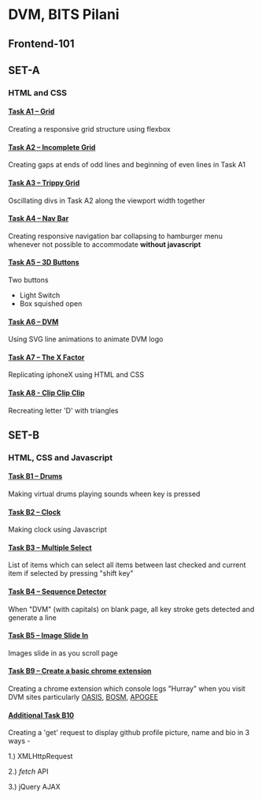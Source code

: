 # DVM, BITS Pilani
## Frontend-101
## SET-A 
### HTML and CSS

#### [Task A1 – Grid](https://akshit-patel.github.io/frontend-101/A/A1.html)
Creating a responsive grid structure using
flexbox
#### [Task A2 – Incomplete Grid](https://akshit-patel.github.io/frontend-101/A/A2.html)
Creating gaps at ends of odd lines and beginning of even lines in Task A1
#### [Task A3 – Trippy Grid](https://akshit-patel.github.io/frontend-101/A/A3.html)
Oscillating divs in Task A2 along the viewport width together 
#### [Task A4 – Nav Bar](https://akshit-patel.github.io/frontend-101/A/A4.html)
Creating responsive navigation bar collapsing to hamburger menu whenever not possible to accommodate **without javascript**
#### [Task A5 – 3D Buttons](https://akshit-patel.github.io/frontend-101/A/A5.html)
Two buttons 


- Light Switch
- Box squished open
#### [Task A6 – DVM](https://akshit-patel.github.io/frontend-101/A/A6.html)
Using SVG line animations to animate DVM logo

#### [Task A7 – The X Factor](https://akshit-patel.github.io/frontend-101/A/A7.html)
Replicating iphoneX using HTML and CSS
#### [Task A8 - Clip Clip Clip](https://akshit-patel.github.io/frontend-101/A/A8.html)
Recreating letter 'D' with triangles

## SET-B
### HTML, CSS and Javascript

#### [Task B1 – Drums](https://akshit-patel.github.io/frontend-101/B/B1.html)
Making virtual drums playing sounds wheen key is pressed

#### [Task B2 – Clock](https://akshit-patel.github.io/frontend-101/B/B2.html)
Making clock using Javascript

#### [Task B3 – Multiple Select](https://akshit-patel.github.io/frontend-101/B/B3.html)
List of items which can select all items between last checked and current item if selected by pressing "shift key"  

#### [Task B4 – Sequence Detector](https://akshit-patel.github.io/frontend-101/B/B4.html)
When "DVM" (with capitals) on blank page, all key stroke gets detected and generate a line 
 
#### [Task B5 – Image Slide In](https://akshit-patel.github.io/frontend-101/B/B5.html)
Images slide in as you scroll page

#### [Task B9 – Create a basic chrome extension](https://github.com/Akshit-Patel/frontend-101/tree/master/B)
Creating a chrome extension which console logs "Hurray" when you visit DVM sites particularly [OASIS](https://www.bits-oasis.org/2018main/), [BOSM](https://www.bits-bosm.org/), [APOGEE](https://bits-apogee.org/2019intro/)

#### [Additional Task B10](https://akshit-patel.github.io/frontend-101/B/B10.html)
Creating a 'get' request to display github profile picture, name and bio  in 3 ways - 

1.) XMLHttpRequest 

2.) *fetch* API

3.) jQuery AJAX
